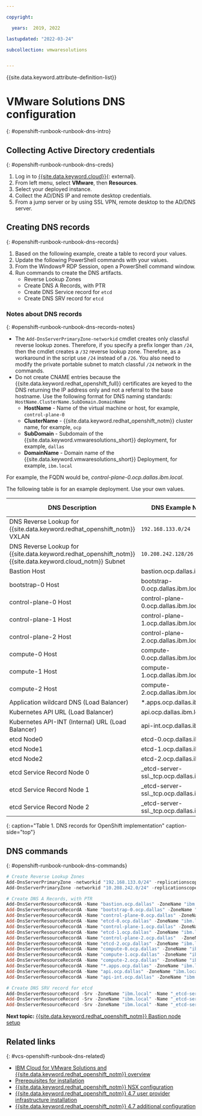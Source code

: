 ```yaml
---

copyright:

  years:  2019, 2022

lastupdated: "2022-03-24"

subcollection: vmwaresolutions


---
```


{{site.data.keyword.attribute-definition-list}}

# VMware Solutions DNS configuration
{: #openshift-runbook-runbook-dns-intro}

## Collecting Active Directory credentials
{: #openshift-runbook-runbook-dns-creds}

1. Log in to [{{site.data.keyword.cloud}}](https://cloud.ibm.com/login){: external}.
2. From left menu, select **VMware**, then **Resources**.
3. Select your deployed instance.
4. Collect the AD/DNS IP and remote desktop credentials.
5. From a jump server or by using SSL VPN, remote desktop to the AD/DNS server.

## Creating DNS records
{: #openshift-runbook-runbook-dns-records}

1. Based on the following example, create a table to record your values.
2. Update the following PowerShell commands with your values.
3. From the Windows® RDP Session, open a PowerShell command window.
4. Run commands to create the DNS artifacts.
   - Reverse Lookup Zones
   - Create DNS A Records, with PTR
   - Create DNS Service record for `etcd`
   - Create DNS SRV record for `etcd`

### Notes about DNS records
{: #openshift-runbook-runbook-dns-records-notes}

* The `Add-DnsServerPrimaryZone-networkid` cmdlet creates only classful reverse lookup zones. Therefore, if you specify a prefix longer than `/24`, then the cmdlet creates a `/32` reverse lookup zone. Therefore, as a workaround in the script use `/24` instead of a `/26`. You also need to modify the private portable subnet to match classful `/24` network in the commands.
* Do not create CNAME entries because the {{site.data.keyword.redhat_openshift_full}} certificates are keyed to the DNS returning the IP address only and not a referral to the base hostname.
   Use the following format for DNS naming standards:
   `HostName.ClusterName.SubDomain.DomainName`
   - **HostName** - Name of the virtual machine or host, for example, `control-plane-0`
   - **ClusterName** - {{site.data.keyword.redhat_openshift_notm}} cluster name, for example, `ocp`
   - **SubDomain** - Subdomain of the {{site.data.keyword.vmwaresolutions_short}} deployment, for example, `dallas`
   - **DomainName** - Domain name of the {{site.data.keyword.vmwaresolutions_short}} Deployment, for example, `ibm.local`

For example, the FQDN would be, *control-plane-0.ocp.dallas.ibm.local*.

The following table is for an example deployment. Use your own values.

| DNS Description | DNS Example Name | DNS Example IP address |
| --- | --- | --- |
| DNS Reverse Lookup for {{site.data.keyword.redhat_openshift_notm}} VXLAN  | `192.168.133.0/24` | |
| DNS Reverse Lookup for {{site.data.keyword.redhat_openshift_notm}} {{site.data.keyword.cloud_notm}} Subnet  | `10.208.242.128/26` | |
| Bastion Host | bastion.ocp.dallas.ibm.local | 192.168.133.8 |
| bootstrap-0 Host | bootstrap-0.ocp.dallas.ibm.local | 192.168.133.9 |
| control-plane-0 Host | control-plane-0.ocp.dallas.ibm.local | 192.168.133.10 |
| control-plane-1 Host | control-plane-1.ocp.dallas.ibm.local | 192.168.133.11 |
| control-plane-2 Host | control-plane-2.ocp.dallas.ibm.local | 192.168.133.12 |
| compute-0 Host | compute-0.ocp.dallas.ibm.local | 192.168.133.13 |
| compute-1 Host | compute-1.ocp.dallas.ibm.local | 192.168.133.14 |
| compute-2 Host | compute-2.ocp.dallas.ibm.local | 192.168.133.15 |
| Application wildcard DNS (Load Balancer) | *.apps.ocp.dallas.ibm.local | 10.208.242.131 |
| Kubernetes API URL (Load Balancer) | api.ocp.dallas.ibm.local | 10.208.242.132 |
| Kubernetes API-INT (Internal) URL (Load Balancer) | api-int.ocp.dallas.ibm.local | 10.208.242.132 |
| etcd Node0 | etcd-0.ocp.dallas.ibm.local | 192.168.133.10 |
| etcd Node1 | etcd-1.ocp.dallas.ibm.local | 192.168.133.11 |
| etcd Node2 | etcd-2.ocp.dallas.ibm.local | 192.168.133.12 |
| etcd Service Record Node 0 | _etcd-server-ssl._tcp.ocp.dallas.ibm.local | 192.168.133.10 |
| etcd Service Record Node 1 | _etcd-server-ssl._tcp.ocp.dallas.ibm.local | 192.168.133.11 |
| etcd Service Record Node 2 | _etcd-server-ssl._tcp.ocp.dallas.ibm.local | 192.168.133.12 |
{: caption="Table 1. DNS records for OpenShift implementation" caption-side="top"}

## DNS commands
{: #openshift-runbook-runbook-dns-commands}

```powershell
# Create Reverse Lookup Zones
Add-DnsServerPrimaryZone -networkid "192.168.133.0/24" -replicationscope forest
Add-DnsServerPrimaryZone -networkid "10.208.242.0/24" -replicationscope forest

# Create DNS A Records, with PTR
Add-DnsServerResourceRecordA -Name "bastion.ocp.dallas" -ZoneName "ibm.local" -AllowUpdateAny -IPv4Address "192.168.133.8" -CreatePtr -TimeToLive 00:00:10
Add-DnsServerResourceRecordA -Name "bootstrap-0.ocp.dallas" -ZoneName "ibm.local" -AllowUpdateAny -IPv4Address "192.168.133.9" -CreatePtr -TimeToLive 00:00:10
Add-DnsServerResourceRecordA -Name "control-plane-0.ocp.dallas" -ZoneName "ibm.local" -AllowUpdateAny -IPv4Address "192.168.133.10" -CreatePtr -TimeToLive 00:00:10
Add-DnsServerResourceRecordA -Name "etcd-0.ocp.dallas" -ZoneName "ibm.local" -AllowUpdateAny -IPv4Address "192.168.133.10" -TimeToLive 00:00:10
Add-DnsServerResourceRecordA -Name "control-plane-1.ocp.dallas" -ZoneName "ibm.local" -AllowUpdateAny -IPv4Address "192.168.133.11" -CreatePtr -TimeToLive 00:00:10
Add-DnsServerResourceRecordA -Name "etcd-1.ocp.dallas" -ZoneName "ibm.local" -AllowUpdateAny -IPv4Address "192.168.133.11" -TimeToLive 00:00:10
Add-DnsServerResourceRecordA -Name "control-plane-2.ocp.dallas"  -ZoneName "ibm.local" -AllowUpdateAny -IPv4Address "192.168.133.12" -CreatePtr -TimeToLive 00:00:10
Add-DnsServerResourceRecordA -Name "etcd-2.ocp.dallas" -ZoneName "ibm.local" -AllowUpdateAny -IPv4Address "192.168.133.12" -TimeToLive 00:00:10
Add-DnsServerResourceRecordA -Name "compute-0.ocp.dallas" -ZoneName "ibm.local" -AllowUpdateAny -IPv4Address "192.168.133.13" -CreatePtr -TimeToLive 00:00:10
Add-DnsServerResourceRecordA -Name "compute-1.ocp.dallas" -ZoneName "ibm.local" -AllowUpdateAny -IPv4Address "192.168.133.14" -CreatePtr -TimeToLive 00:00:10
Add-DnsServerResourceRecordA -Name "compute-2.ocp.dallas" -ZoneName "ibm.local" -AllowUpdateAny -IPv4Address "192.168.133.15" -CreatePtr -TimeToLive 00:00:10
Add-DnsServerResourceRecordA -Name "*.apps.ocp.dallas" -ZoneName "ibm.local" -AllowUpdateAny -IPv4Address "10.208.242.131" -CreatePtr -TimeToLive 00:00:10
Add-DnsServerResourceRecordA -Name "api.ocp.dallas" -ZoneName "ibm.local" -AllowUpdateAny -IPv4Address "10.208.242.132" -CreatePtr -TimeToLive 00:00:10
Add-DnsServerResourceRecordA -Name "api-int.ocp.dallas" -ZoneName "ibm.local" -AllowUpdateAny -IPv4Address "10.208.242.132" -CreatePtr -TimeToLive 00:00:10

# Create DNS SRV record for etcd
Add-DnsServerResourceRecord -Srv -ZoneName "ibm.local" -Name "_etcd-server-ssl._tcp.ocp.dallas" -DomainName "etcd-0.ocp.dallas.ibm.local"  -Priority 10 -Weight 0 -Port 2380
Add-DnsServerResourceRecord -Srv -ZoneName "ibm.local" -Name "_etcd-server-ssl._tcp.ocp.dallas" -DomainName "etcd-1.ocp.dallas.ibm.local"  -Priority 10 -Weight 0 -Port 2380
Add-DnsServerResourceRecord -Srv -ZoneName "ibm.local" -Name "_etcd-server-ssl._tcp.ocp.dallas" -DomainName "etcd-2.ocp.dallas.ibm.local"  -Priority 10 -Weight 0 -Port 2380
```

**Next topic:** [{{site.data.keyword.redhat_openshift_notm}} Bastion node setup](/docs/vmwaresolutions?topic=vmwaresolutions-openshift-runbook-runbook-bastion-intro)

## Related links
{: #vcs-openshift-runbook-dns-related}

* [IBM Cloud for VMware Solutions and {{site.data.keyword.redhat_openshift_notm}} overview](/docs/vmwaresolutions?topic=vmwaresolutions-openshift-runbook-runbook-intro)
* [Prerequisites for installation](/docs/vmwaresolutions?topic=vmwaresolutions-openshift-runbook-runbook-prereq-intro)
* [{{site.data.keyword.redhat_openshift_notm}} NSX configuration](/docs/vmwaresolutions?topic=vmwaresolutions-openshift-runbook-runbook-nsxedge-intro)
* [{{site.data.keyword.redhat_openshift_notm}} 4.7 user provider infrastructure installation](/docs/vmwaresolutions?topic=vmwaresolutions-openshift-runbook-runbook-install-intro)
* [{{site.data.keyword.redhat_openshift_notm}} 4.7 additional configuration](/docs/vmwaresolutions?topic=vmwaresolutions-openshift-runbook-runbook-config-intro)

